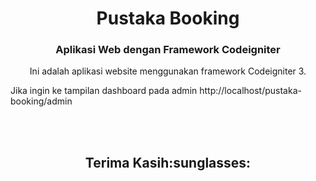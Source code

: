 <h1 align="center">Pustaka Booking</h1>
<h3 align="center">Aplikasi Web dengan Framework Codeigniter</h3>


<p align='center'>Ini adalah aplikasi website menggunakan framework Codeigniter 3.</p>

Jika ingin ke tampilan dashboard pada admin
http://localhost/pustaka-booking/admin

<br>
<br>
<h2 align='center'>Terima Kasih:sunglasses:</h2>
